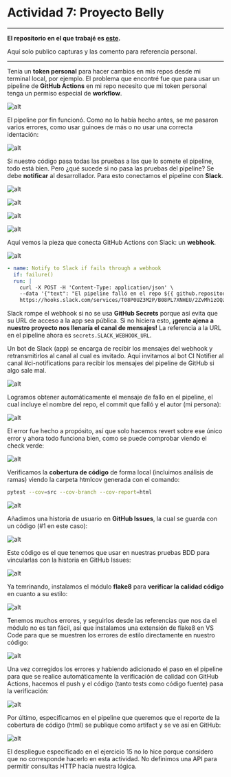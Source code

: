 # Actividad 7: Proyecto Belly

---

**El repositorio en el que trabajé es [este](https://github.com/AldoLunaBueno/ej-belly-project).**

Aquí solo publico capturas y las comento para referencia personal.

---

Tenía un **token personal** para hacer cambios en mis repos desde mi terminal local, por ejemplo. El problema que encontré fue que para usar un pipeline de **GitHub Actions** en mi repo necesito que mi token personal tenga un permiso especial de **workflow**.

![alt](2025-04-19-23-08-12.png)

El pipeline por fin funcionó. Como no lo había hecho antes, se me pasaron varios errores, como usar guinoes de más o no usar una correcta identación:

![alt](2025-04-19-23-36-04.png)

Si nuestro código pasa todas las pruebas a las que lo somete el pipeline, todo está bien. Pero ¿qué sucede si no pasa las pruebas del pipeline? Se debe **notificar** al desarrollador. Para esto conectamos el pipeline con **Slack**.

![alt](2025-04-20-11-43-55.png)

![alt](2025-04-20-12-19-34.png)

![alt](2025-04-20-12-36-23.png)

![alt](2025-04-20-12-46-48.png)

Aquí vemos la pieza que conecta GitHub Actions con Slack: un **webhook**.

![alt](2025-04-20-12-47-50.png)

```yml
- name: Notify to Slack if fails through a webhook
  if: failure()
  run: |
    curl -X POST -H 'Content-Type: application/json' \
    --data '{"text": "El pipeline falló en el repo ${{ github.repository }}.\nCommit: ${{ github.sha }}\nAutor: ${{ github.actor }}"}' \
    https://hooks.slack.com/services/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
```

Slack rompe el webhook si no se usa **GitHub Secrets** porque así evita que su URL de acceso a la app sea pública. Si no hiciera esto, **¡gente ajena a nuestro proyecto nos llenaría el canal de mensajes!** La referencia a la URL en el pipeline ahora es `secrets.SLACK_WEBHOOK_URL`.

Un bot de Slack (app) se encarga de recibir los mensajes del webhook y retransmitirlos al canal al cual es invitado. Aquí invitamos al bot CI Notifier al canal #ci-notifications para recibir los mensajes del pipeline de GitHub si algo sale mal.

![alt](2025-04-20-13-36-59.png)

Logramos obtener automáticamente el mensaje de fallo en el pipeline, el cual incluye el nombre del repo, el commit que falló y el autor (mi persona):

![alt](2025-04-20-14-40-57.png)

El error fue hecho a propósito, así que solo hacemos revert sobre ese único error y ahora todo funciona bien, como se puede comprobar viendo el check verde:

![alt](2025-04-20-16-23-29.png)

Verificamos la **cobertura de código** de forma local (incluimos análisis de ramas) viendo la carpeta htmlcov generada con el comando:

```bash
pytest --cov=src --cov-branch --cov-report=html
```

![alt](2025-04-21-08-49-49.png)

Añadimos una historia de usuario en **GitHub Issues**, la cual se guarda con un código (#1 en este caso):

![alt](2025-04-21-10-30-36.png)

Este código es el que tenemos que usar en nuestras pruebas BDD para vincularlas con la historia en GitHub Issues:

![alt](2025-04-21-10-34-53.png)

Ya temrinando, instalamos el módulo **flake8** para **verificar la calidad código** en cuanto a su estilo:

![alt](2025-04-22-14-37-47.png)

Tenemos muchos errores, y seguirlos desde las referencias que nos da el módulo no es tan fácil, así que instalamos una extensión de flake8 en VS Code para que se muestren los errores de estilo directamente en nuestro código:

![alt](2025-04-22-14-52-46.png)

Una vez corregidos los errores y habiendo adicionado el paso en el pipeline para que se realice automáticamente la verificación de calidad con GitHub Actions, hacemos el push y el código (tanto tests como código fuente) pasa la verificación:

![alt](2025-04-22-15-24-38.png)

Por último, especificamos en el pipeline que queremos que el reporte de la cobertura de código (html) se publique como artifact y se ve así en GitHub:

![alt](2025-04-22-15-25-46.png)

El despliegue especificado en el ejercicio 15 no lo hice porque considero que no corresponde hacerlo en esta actividad. No definimos una API para permitir consultas HTTP hacia nuestra lógica.
